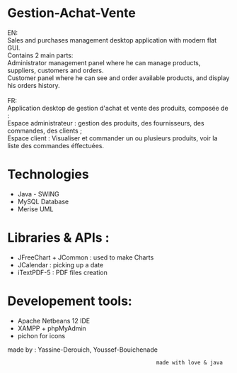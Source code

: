 # Gestion-Achat-Vente
EN: </br>
Sales and purchases management desktop application with modern flat GUI.</br>
Contains 2 main parts: </br>
    Administrator management panel where he can manage products, suppliers, customers and orders.</br>
    Customer panel where he can see and order available products, and display his orders history.</br></br>
FR:</br>
Application desktop de gestion d'achat et vente des produits, composée de :</br>
Espace administrateur : gestion des produits, des fournisseurs, des commandes, des clients ;</br>
Espace client : Visualiser et commander un ou plusieurs produits, voir la liste des commandes éffectuées.</br>

# Technologies 
- Java - SWING </br>
- MySQL Database </br>
- Merise UML</br>
# Libraries & APIs :
- JFreeChart + JCommon : used to make Charts</br>
- JCalendar : picking up a date </br>
- iTextPDF-5 : PDF files creation</br>
# Developement tools:
- Apache Netbeans 12 IDE</br>
- XAMPP + phpMyAdmin </br>
- pichon for icons

made by : Yassine-Derouich, Youssef-Bouichenade
                                               
                                                   made with love & java 
